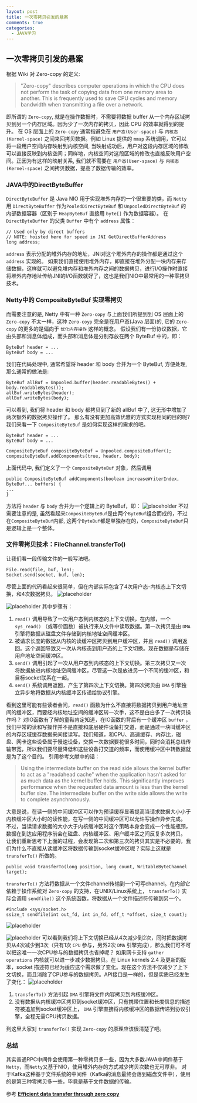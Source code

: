```yaml
---
layout: post
title: 一次零拷贝引发的悬案
comments: true
categories:
  - JAVA学习
---
```


## 一次零拷贝引发的悬案
根据 Wiki 对 Zero-copy 的定义:
> "Zero-copy" describes computer operations in which the CPU does not perform the task of copying data from one memory area to another. This is frequently used to save CPU cycles and memory bandwidth when transmitting a file over a network.

即所谓的 `Zero-copy`, 就是在操作数据时，不需要将数据 buffer 从一个内存区域拷贝到另一个内存区域。因为少了一次内存的拷贝，因此 CPU 的效率就得到的提升。
在 OS 层面上的 `Zero-copy` 通常指避免在 `用户态(User-space)` 与 `内核态(Kernel-space)` 之间来回拷贝数据。例如 Linux 提供的 `mmap` 系统调用，它可以将一段用户空间内存映射到内核空间, 当映射成功后，用户对这段内存区域的修改可以直接反映到内核空间；同样地，内核空间对这段区域的修改也直接反映用户空间。正因为有这样的映射关系, 我们就不需要在 `用户态(User-space)` 与 `内核态(Kernel-space)` 之间拷贝数据，提高了数据传输的效率。

### JAVA中的DirectByteBuffer
`DirectByteBuffer` 是 Java NIO 用于实现堆外内存的一个很重要的类，而 `Netty` 用 `DirectByteBuffer` 作为`PooledDirectByteBuf` 和 `UnpooledDirectByteBuf` 的内部数据容器（区别于 `HeapByteBuf` 直接用 `byte[]` 作为数据容器）。
在 `DirectByteBuffer` 的父类 `Buffer` 中有个 `address` 属性：
```
// Used only by direct buffers
// NOTE: hoisted here for speed in JNI GetDirectBufferAddress
long address;
```
`address` 表示分配的堆外内存的地址，JNI对这个堆外内存的操作都是通过这个 `address` 实现的。
如果我们直接使用堆外内存，即直接在堆外分配一块内存来存储数据，这样就可以避免堆内存和堆外内存之间的数据拷贝，进行I/O操作时直接将堆外内存地址传给JNI的I/O函数就好了，这也是我们NIO中最常用的一种零拷贝技术。

### Netty中的 CompositeByteBuf 实现零拷贝
而需要注意的是, Netty 中有一种 `Zero-copy` 与上面我们所提到到 OS 层面上的 `Zero-copy` 不太一样，这种 `Zero-coyp` 完全是在用户态(Java 层面)的, 它的 `Zero-copy` 的更多的是偏向于 `优化内存操作` 这样的概念。
假设我们有一份协议数据，它由头部和消息体组成，而头部和消息体是分别存放在两个 ByteBuf 中的，即：
```
ByteBuf header = ...
ByteBuf body = ...
```
我们在代码处理中, 通常希望将 header 和 body 合并为一个 ByteBuf, 方便处理, 那么通常的做法是:
```
ByteBuf allBuf = Unpooled.buffer(header.readableBytes() + body.readableBytes());
allBuf.writeBytes(header);
allBuf.writeBytes(body);
```
可以看到, 我们将 header 和 body 都拷贝到了新的 allBuf 中了, 这无形中增加了两次额外的数据拷贝操作了。
那么有没有更加高效优雅的方式实现相同的目的呢? 我们来看一下 `CompositeByteBuf` 是如何实现这样的需求的吧。
```
ByteBuf header = ...
ByteBuf body = ...

CompositeByteBuf compositeByteBuf = Unpooled.compositeBuffer();
compositeByteBuf.addComponents(true, header, body);
```
上面代码中, 我们定义了一个 `CompositeByteBuf` 对象，然后调用
```
public CompositeByteBuf addComponents(boolean increaseWriterIndex, ByteBuf... buffers) {
...
}
```
方法将 `header` 与 `body` 合并为一个逻辑上的 ByteBuf，即：
![placeholder](https://raw.githubusercontent.com/CodingRookieH/blog-image/master/2018-10-27-zero-copy/1.png)
不过需要注意的是, 虽然看起来`CompositeByteBuf`是由两个`ByteBuf`组合而成的，不过在`CompositeByteBuf`内部, 这两个`ByteBuf`都是单独存在的，`CompositeByteBuf`只是逻辑上是一个整体。

### 文件零拷贝技术：FileChannel.transferTo()
让我们看一段传输文件的一般写法吧。
```
File.read(file, buf, len);
Socket.send(socket, buf, len);
```
尽管上面的代码看起来很简单，但在内部实际包含了4次用户态-内核态上下文切换，和4次数据拷贝。
![placeholder](https://raw.githubusercontent.com/CodingRookieH/blog-image/master/2018-10-27-zero-copy/3.gif)

![placeholder](https://raw.githubusercontent.com/CodingRookieH/blog-image/master/2018-10-27-zero-copy/2.gif)
其中步骤有：
1. `read()` 调用导致了一次用户态到内核态的上下文切换，在内部，一个 `sys_read()` （或等价函数）被执行来从文件中读取数据。第一次拷贝是由 `DMA` 引擎将数据从磁盘文件存储到内核地址空间缓冲区。
2. 被请求长度的数据从内核的读缓冲区拷贝到用户缓冲区，并且 `read()` 调用返回。这个返回导致又一次从内核态到用户态的上下文切换。现在数据是存储在用户地址空间缓冲区。
3. `send()` 调用引起了一次从用户态到内核态的上下文切换。第三次拷贝又一次将数据放进内核地址空间缓冲区，尽管这一次是放进另一个不同的缓冲区，和目标socket联系在一起。
4. `send()` 系统调用返回，产生了第四次上下文切换。第四次拷贝由 `DMA` 引擎独立异步地将数据从内核缓冲区传递给协议引擎。

看到这里可能有些读者会问，`read()` 函数为什么不直接将数据拷贝到用户地址空间的缓冲区，而要经内核地址空间的缓冲区转一次手，这不是白白多了一次拷贝操作吗？ 
对IO函数有了解的童鞋肯定知道，在IO函数的背后有一个缓冲区 `buffer` ，我们平常的读和写操作并不是直接和底层硬件设备打交道，而是通过一块叫缓冲区的内存区域缓存数据来间接读写。我们知道，和CPU、高速缓存、内存比，磁盘、网卡这些设备属于慢速设备，交换一次数据要花很多时间，同时会消耗总线传输带宽，所以我们要尽量降低和这些设备打交道的频率，而使用缓冲区中转数据就是为了这个目的。
引用参考文献中的话：
> Using the intermediate buffer on the read side allows the kernel buffer to act as a "readahead cache" when the application hasn't asked for as much data as the kernel buffer holds. This significantly improves performance when the requested data amount is less than the kernel buffer size. The intermediate buffer on the write side allows the write to complete asynchronously.

大意是说，在读一侧的中间缓冲区可以作为预读缓存显著提高当请求数据大小小于内核缓冲区大小时的读性能，在写一侧的中间缓冲区可以允许写操作异步完成。
不过，当读请求数据的大小大于内核缓冲区时这个策略本身会变成一个性能瓶颈，数据在到达应用程序前会在磁盘、内核缓冲区、用户缓冲区之间反复多次拷贝。
让我们重新思考下上面的过程，会发现第二次和第三次的拷贝其实是不必要的，我们为什么不直接从读缓冲区将数据传输到socket缓冲区呢？实际上这就是 `transferTo()` 所做的。
```
public void transferTo(long position, long count, WritableByteChannel target);
```
`transferTo()` 方法将数据从一个文件channel传输到一个可写channel。在内部它依赖于操作系统对 `Zero-copy` 的支持，在UNIX/Linux系统上， `transferTo()` 实际会调用 `sendfile()` 这个系统函数，将数据从一个文件描述符传输到另一个。
```
#include <sys/socket.h>
ssize_t sendfile(int out_fd, int in_fd, off_t *offset, size_t count);
```
![placeholder](https://raw.githubusercontent.com/CodingRookieH/blog-image/master/2018-10-27-zero-copy/4.gif)

![placeholder](https://raw.githubusercontent.com/CodingRookieH/blog-image/master/2018-10-27-zero-copy/5.gif)
可以看到我们将上下文切换已经从4次减少到2次，同时把数据拷贝从4次减少到3次（只有1次 `CPU` 参与，另外2次 `DMA` 引擎完成），那么我们可不可以把这唯一一次CPU参与的数据拷贝也省掉呢？
如果网卡支持 `gather operations` 内核就可以进一步减少数据拷贝。在 Linux kernels 2.4 及更新的版本，socket 描述符已经为适应这个需求做了变化。现在这个方法不仅减少了上下文切换，而且消除了CPU参与的数据拷贝。API接口是一样的，但是实质已经发生了变化：
![placeholder](https://raw.githubusercontent.com/CodingRookieH/blog-image/master/2018-10-27-zero-copy/6.gif)
1. `transferTo()` 方法引起 `DMA` 引擎将文件内容拷贝到内核缓冲区。
2. 没有数据从内核缓冲区拷贝到socket缓冲区，只有携带位置和长度信息的描述符被追加到socket缓冲区上， `DMA` 引擎直接将内核缓冲区的数据传递到协议引擎，全程无需CPU拷贝数据。

到这里大家对 `transferTo()` 实现 `Zero-copy` 的原理应该很清楚了吧。

### 总结
其实普通RPC中间件会使用第一种零拷贝多一些，因为大多数JAVA中间件基于`Netty`，而`Netty`又基于NIO，使用堆外内存的方式减少拷贝次数也无可厚非。
对于Kafka这种基于文件系统的中间件（Kafka的消息最终会落到磁盘文件中），使用的是第三种零拷贝多一些，毕竟是基于文件数据的传输。

参考 **[Efficient data transfer through zero copy](https://www.ibm.com/developerworks/library/j-zerocopy/)**